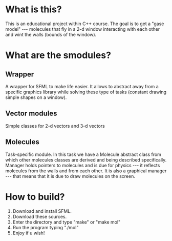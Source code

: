 # What is this?

This is an educational project within C++ course. The goal is to get a "gase model" --- molecules that fly in a 2-d window interacting with each other and wint the walls (bounds of the window).

# What are the smodules?

## Wrapper
A wrapper for SFML to make life easier. It allows to abstract away from a specific graphics library while solving these type of tasks (constant drawing simple shapes on a window).

## Vector modules
Simple classes for 2-d vectors and 3-d vectors

## Molecules
Task-specific module. In this task we have a Molecule abstract class from which other molecules classes are derived and being described specifically. Manager holds pointers to molecules and is due for physics --- it reflects molecules from the walls and from each other. It is also a graphical manager --- that means that it is due to draw molecules on the screen.

# How to build?

1) Download and install SFML.
2) Download these sources.
3) Enter the directory and type "make" or "make mol"
4) Run the program typing "./mol"
5) Enjoy if u wish!
